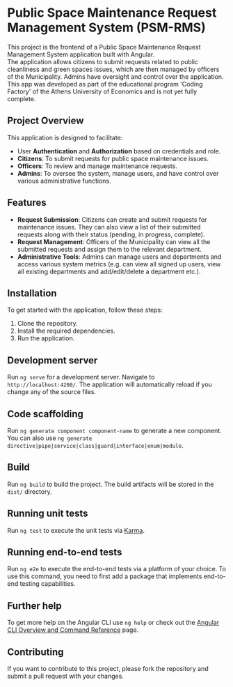 # Public Space Maintenance Request Management System (PSM-RMS)

This project is the frontend of a Public Space Maintenance Request Management System application built with Angular. <br> Τhe application allows citizens to submit requests related to public cleanliness and green spaces issues, which are then managed by officers of the Municipality. Admins have oversight and control over the application. <br> This app was developed as part of the educational program 'Coding Factory' of the Athens University of Economics and is not yet fully complete.

## Project Overview

This application is designed to facilitate:

- User **Authentication** and **Authorization** based on credentials and role.
- **Citizens**: To submit requests for public space maintenance issues.
- **Officers**: To review and manage maintenance requests.
- **Admins**: To oversee the system, manage users, and have control over various administrative functions.

## Features

- **Request Submission**: Citizens can create and submit requests for maintenance issues. They can also view a list of their submitted requests along with their status (pending, in progress, complete).
- **Request Management**: Officers of the Municipality can view all the submitted requests and assign them to the relevant department.
- **Administrative Tools**: Admins can manage users and departments and access various system metrics
  (e.g. can view all signed up users, view all existing departments and add/edit/delete a department etc.).

## Installation

To get started with the application, follow these steps:

1. Clone the repository.
2. Install the required dependencies.
3. Run the application.

## Development server

Run `ng serve` for a development server. Navigate to `http://localhost:4200/`. The application will automatically reload if you change any of the source files.

## Code scaffolding

Run `ng generate component component-name` to generate a new component. You can also use `ng generate directive|pipe|service|class|guard|interface|enum|module`.

## Build

Run `ng build` to build the project. The build artifacts will be stored in the `dist/` directory.

## Running unit tests

Run `ng test` to execute the unit tests via [Karma](https://karma-runner.github.io).

## Running end-to-end tests

Run `ng e2e` to execute the end-to-end tests via a platform of your choice. To use this command, you need to first add a package that implements end-to-end testing capabilities.

## Further help

To get more help on the Angular CLI use `ng help` or check out the [Angular CLI Overview and Command Reference](https://angular.io/cli) page.

## Contributing

If you want to contribute to this project, please fork the repository and submit a pull request with your changes.
